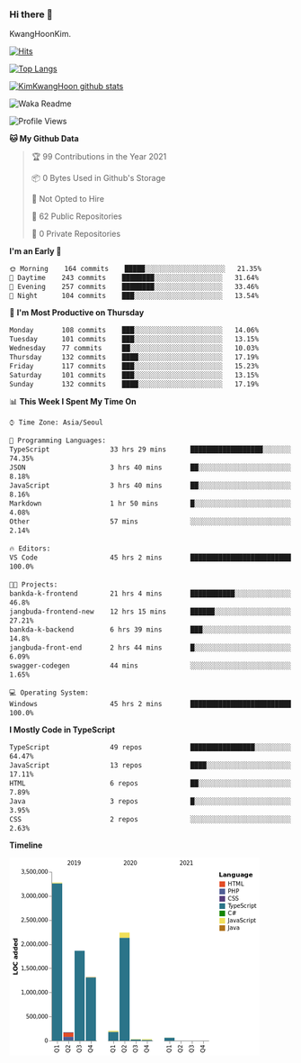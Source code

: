 ### Hi there 👋

KwangHoonKim.

[![Hits](https://hits.seeyoufarm.com/api/count/incr/badge.svg?url=https%3A%2F%2Fgithub.com%2Frhkdgns95)](https://hits.seeyoufarm.com)  

[![Top Langs](https://github-readme-stats.vercel.app/api/top-langs/?username=rhkdgns95&layout=compact)](https://github.com/anuraghazra/github-readme-stats)   

[![KimKwangHoon github stats](https://github-readme-stats.vercel.app/api?username=rhkdgns95&show_icons=true)](https://github.com/anuraghazra/github-readme-stats)  


<!--
**rhkdgns95/rhkdgns95** is a ✨ _special_ ✨ repository because its `README.md` (this file) appears on your GitHub profile.

Here are some ideas to get you started:

- 🔭 I’m currently working on ...
- 🌱 I’m currently learning ...
- 👯 I’m looking to collaborate on ...
- 🤔 I’m looking for help with ...
- 💬 Ask me about ...
- 📫 How to reach me: ...
- 😄 Pronouns: ...
- ⚡ Fun fact: ...
-->


![Waka Readme](https://github.com/rhkdgns95/rhkdgns95/workflows/Waka%20Readme/badge.svg)
<!--START_SECTION:waka-->
![Profile Views](http://img.shields.io/badge/Profile%20Views-7-blue)

**🐱 My Github Data** 

> 🏆 99 Contributions in the Year 2021
 > 
> 📦 0 Bytes Used in Github's Storage 
 > 
> 🚫 Not Opted to Hire
 > 
> 📜 62 Public Repositories 
 > 
> 🔑 0 Private Repositories  
 > 
**I'm an Early 🐤** 

```text
🌞 Morning    164 commits    █████░░░░░░░░░░░░░░░░░░░░   21.35% 
🌆 Daytime    243 commits    ████████░░░░░░░░░░░░░░░░░   31.64% 
🌃 Evening    257 commits    ████████░░░░░░░░░░░░░░░░░   33.46% 
🌙 Night      104 commits    ███░░░░░░░░░░░░░░░░░░░░░░   13.54%

```
📅 **I'm Most Productive on Thursday** 

```text
Monday       108 commits    ███░░░░░░░░░░░░░░░░░░░░░░   14.06% 
Tuesday      101 commits    ███░░░░░░░░░░░░░░░░░░░░░░   13.15% 
Wednesday    77 commits     ██░░░░░░░░░░░░░░░░░░░░░░░   10.03% 
Thursday     132 commits    ████░░░░░░░░░░░░░░░░░░░░░   17.19% 
Friday       117 commits    ███░░░░░░░░░░░░░░░░░░░░░░   15.23% 
Saturday     101 commits    ███░░░░░░░░░░░░░░░░░░░░░░   13.15% 
Sunday       132 commits    ████░░░░░░░░░░░░░░░░░░░░░   17.19%

```


📊 **This Week I Spent My Time On** 

```text
⌚︎ Time Zone: Asia/Seoul

💬 Programming Languages: 
TypeScript               33 hrs 29 mins      ██████████████████░░░░░░░   74.35% 
JSON                     3 hrs 40 mins       ██░░░░░░░░░░░░░░░░░░░░░░░   8.18% 
JavaScript               3 hrs 40 mins       ██░░░░░░░░░░░░░░░░░░░░░░░   8.16% 
Markdown                 1 hr 50 mins        █░░░░░░░░░░░░░░░░░░░░░░░░   4.08% 
Other                    57 mins             ░░░░░░░░░░░░░░░░░░░░░░░░░   2.14%

🔥 Editors: 
VS Code                  45 hrs 2 mins       █████████████████████████   100.0%

🐱‍💻 Projects: 
bankda-k-frontend        21 hrs 4 mins       ███████████░░░░░░░░░░░░░░   46.8% 
jangbuda-frontend-new    12 hrs 15 mins      ██████░░░░░░░░░░░░░░░░░░░   27.21% 
bankda-k-backend         6 hrs 39 mins       ███░░░░░░░░░░░░░░░░░░░░░░   14.8% 
jangbuda-front-end       2 hrs 44 mins       █░░░░░░░░░░░░░░░░░░░░░░░░   6.09% 
swagger-codegen          44 mins             ░░░░░░░░░░░░░░░░░░░░░░░░░   1.65%

💻 Operating System: 
Windows                  45 hrs 2 mins       █████████████████████████   100.0%

```

**I Mostly Code in TypeScript** 

```text
TypeScript               49 repos            ████████████████░░░░░░░░░   64.47% 
JavaScript               13 repos            ████░░░░░░░░░░░░░░░░░░░░░   17.11% 
HTML                     6 repos             ██░░░░░░░░░░░░░░░░░░░░░░░   7.89% 
Java                     3 repos             █░░░░░░░░░░░░░░░░░░░░░░░░   3.95% 
CSS                      2 repos             ░░░░░░░░░░░░░░░░░░░░░░░░░   2.63%

```


**Timeline**

![Chart not found](https://raw.githubusercontent.com/rhkdgns95/rhkdgns95/master/charts/bar_graph.png) 


<!--END_SECTION:waka-->
